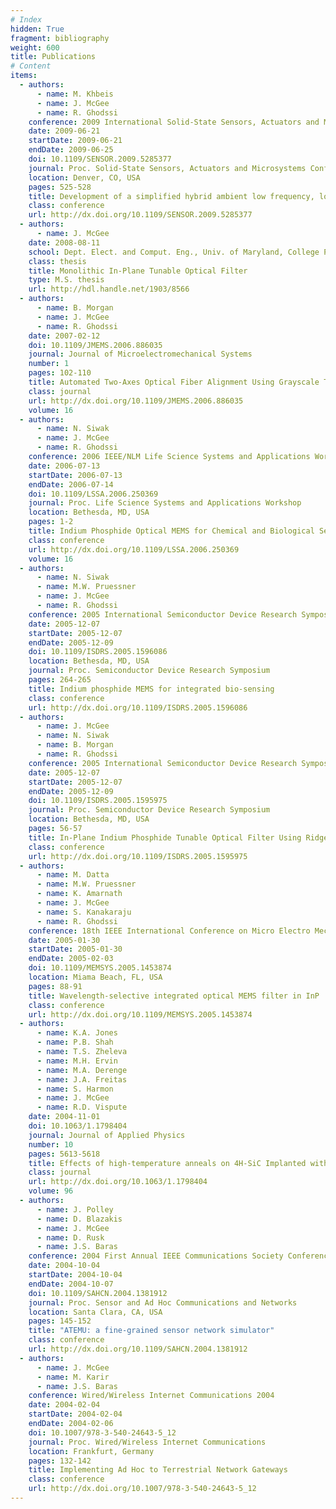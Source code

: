 ```yaml
---
# Index
hidden: True
fragment: bibliography
weight: 600
title: Publications
# Content
items:
  - authors:
      - name: M. Khbeis
      - name: J. McGee
      - name: R. Ghodssi
    conference: 2009 International Solid-State Sensors, Actuators and Microsystems Conference
    date: 2009-06-21
    startDate: 2009-06-21
    endDate: 2009-06-25
    doi: 10.1109/SENSOR.2009.5285377
    journal: Proc. Solid-State Sensors, Actuators and Microsystems Conference
    location: Denver, CO, USA
    pages: 525-528
    title: Development of a simplified hybrid ambient low frequency, low intensity vibration energy scavenger system
    class: conference
    url: http://dx.doi.org/10.1109/SENSOR.2009.5285377
  - authors:
      - name: J. McGee
    date: 2008-08-11
    school: Dept. Elect. and Comput. Eng., Univ. of Maryland, College Park, MD, USA
    class: thesis
    title: Monolithic In-Plane Tunable Optical Filter
    type: M.S. thesis
    url: http://hdl.handle.net/1903/8566
  - authors:
      - name: B. Morgan
      - name: J. McGee
      - name: R. Ghodssi
    date: 2007-02-12
    doi: 10.1109/JMEMS.2006.886035
    journal: Journal of Microelectromechanical Systems
    number: 1
    pages: 102-110
    title: Automated Two-Axes Optical Fiber Alignment Using Grayscale Technology
    class: journal
    url: http://dx.doi.org/10.1109/JMEMS.2006.886035
    volume: 16
  - authors:
      - name: N. Siwak
      - name: J. McGee
      - name: R. Ghodssi
    conference: 2006 IEEE/NLM Life Science Systems and Applications Workshop
    date: 2006-07-13
    startDate: 2006-07-13
    endDate: 2006-07-14
    doi: 10.1109/LSSA.2006.250369
    journal: Proc. Life Science Systems and Applications Workshop
    location: Bethesda, MD, USA
    pages: 1-2
    title: Indium Phosphide Optical MEMS for Chemical and Biological Sensing
    class: conference
    url: http://dx.doi.org/10.1109/LSSA.2006.250369
    volume: 16
  - authors:
      - name: N. Siwak
      - name: M.W. Pruessner
      - name: J. McGee
      - name: R. Ghodssi
    conference: 2005 International Semiconductor Device Research Symposium
    date: 2005-12-07
    startDate: 2005-12-07
    endDate: 2005-12-09
    doi: 10.1109/ISDRS.2005.1596086
    location: Bethesda, MD, USA
    journal: Proc. Semiconductor Device Research Symposium
    pages: 264-265
    title: Indium phosphide MEMS for integrated bio-sensing
    class: conference
    url: http://dx.doi.org/10.1109/ISDRS.2005.1596086
  - authors:
      - name: J. McGee
      - name: N. Siwak
      - name: B. Morgan
      - name: R. Ghodssi
    conference: 2005 International Semiconductor Device Research Symposium
    date: 2005-12-07
    startDate: 2005-12-07
    endDate: 2005-12-09
    doi: 10.1109/ISDRS.2005.1595975
    journal: Proc. Semiconductor Device Research Symposium
    location: Bethesda, MD, USA
    pages: 56-57
    title: In-Plane Indium Phosphide Tunable Optical Filter Using Ridge Waveguides
    class: conference
    url: http://dx.doi.org/10.1109/ISDRS.2005.1595975
  - authors:
      - name: M. Datta
      - name: M.W. Pruessner
      - name: K. Amarnath
      - name: J. McGee
      - name: S. Kanakaraju
      - name: R. Ghodssi
    conference: 18th IEEE International Conference on Micro Electro Mechanical Systems
    date: 2005-01-30
    startDate: 2005-01-30
    endDate: 2005-02-03
    doi: 10.1109/MEMSYS.2005.1453874
    location: Miama Beach, FL, USA
    pages: 88-91
    title: Wavelength-selective integrated optical MEMS filter in InP
    class: conference
    url: http://dx.doi.org/10.1109/MEMSYS.2005.1453874
  - authors:
      - name: K.A. Jones
      - name: P.B. Shah
      - name: T.S. Zheleva
      - name: M.H. Ervin
      - name: M.A. Derenge
      - name: J.A. Freitas
      - name: S. Harmon
      - name: J. McGee
      - name: R.D. Vispute
    date: 2004-11-01
    doi: 10.1063/1.1798404
    journal: Journal of Applied Physics
    number: 10
    pages: 5613-5618
    title: Effects of high-temperature anneals on 4H-SiC Implanted with Al or Al and Si
    class: journal
    url: http://dx.doi.org/10.1063/1.1798404
    volume: 96
  - authors:
      - name: J. Polley
      - name: D. Blazakis
      - name: J. McGee
      - name: D. Rusk
      - name: J.S. Baras
    conference: 2004 First Annual IEEE Communications Society Conference on Sensor and Ad Hoc Communications and Networks
    date: 2004-10-04
    startDate: 2004-10-04
    endDate: 2004-10-07
    doi: 10.1109/SAHCN.2004.1381912
    journal: Proc. Sensor and Ad Hoc Communications and Networks
    location: Santa Clara, CA, USA
    pages: 145-152
    title: "ATEMU: a fine-grained sensor network simulator"
    class: conference
    url: http://dx.doi.org/10.1109/SAHCN.2004.1381912
  - authors:
      - name: J. McGee
      - name: M. Karir
      - name: J.S. Baras
    conference: Wired/Wireless Internet Communications 2004
    date: 2004-02-04
    startDate: 2004-02-04
    endDate: 2004-02-06
    doi: 10.1007/978-3-540-24643-5_12
    journal: Proc. Wired/Wireless Internet Communications
    location: Frankfurt, Germany
    pages: 132-142
    title: Implementing Ad Hoc to Terrestrial Network Gateways
    class: conference
    url: http://dx.doi.org/10.1007/978-3-540-24643-5_12
---
```

